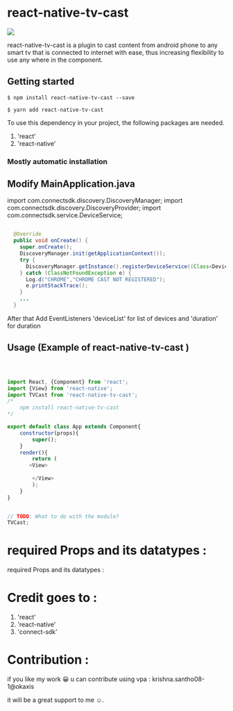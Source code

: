 # react-native-tv-cast

![](gif)

react-native-tv-cast is a plugin to cast content from android phone to any smart tv that is connected to internet with ease, thus increasing flexibility to use any where in the component.

## Getting started

`$ npm install react-native-tv-cast --save`

`$ yarn add react-native-tv-cast`

To use this dependency in your project, the following packages are needed. 
1. 'react'
2. 'react-native'

### Mostly automatic installation

## Modify MainApplication.java

  
import com.connectsdk.discovery.DiscoveryManager;
import com.connectsdk.discovery.DiscoveryProvider;
import com.connectsdk.service.DeviceService;

```java

  @Override
  public void onCreate() {
    super.onCreate();
    DiscoveryManager.init(getApplicationContext());
    try {
      DiscoveryManager.getInstance().registerDeviceService((Class<DeviceService>) Class.forName("com.connectsdk.service.CastService"), (Class<DiscoveryProvider>)Class.forName("com.connectsdk.discovery.provider.CastDiscoveryProvider"));
    } catch (ClassNotFoundException e) {
      Log.d("CHROME","CHROME CAST NOT REGISTERED");
      e.printStackTrace();
    }
    ...
  }
```

  After that Add EventListeners 'deviceList' for list of devices and 'duration' for duration


## Usage (Example of react-native-tv-cast )
```javascript



import React, {Component} from 'react';
import {View} from 'react-native';
import TVCast from 'react-native-tv-cast';
/*
    npm install react-native-tv-cast
*/

export default class App extends Component{
    constructor(props){
        super();
    }
    render(){
        return (
       <View>
            
        </View>
        );
    }
}


// TODO: What to do with the module?
TVCast;
```

# required Props and its datatypes :

required Props and its datatypes :




# Credit goes to : 

1. 'react'
2. 'react-native'
3. 'connect-sdk' 

# Contribution :

if you like my work 😀 u can contribute using
vpa : krishna.santho08-1@okaxis

it will be a great support to me ☺.


